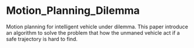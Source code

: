 # Motion_Planning_Dilemma
Motion planning for intelligent vehicle under dilemma.
This paper introduce an algorithm to solve the problem that how the unmaned vehicle act if a safe trajectory is hard to find.
